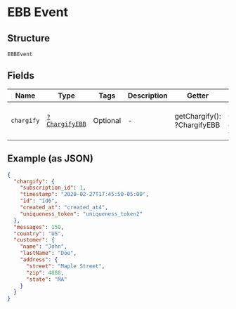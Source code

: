 
# EBB Event

## Structure

`EBBEvent`

## Fields

| Name | Type | Tags | Description | Getter | Setter |
|  --- | --- | --- | --- | --- | --- |
| `chargify` | [`?ChargifyEBB`](../../doc/models/chargify-ebb.md) | Optional | - | getChargify(): ?ChargifyEBB | setChargify(?ChargifyEBB chargify): void |

## Example (as JSON)

```json
{
  "chargify": {
    "subscription_id": 1,
    "timestamp": "2020-02-27T17:45:50-05:00",
    "id": "id6",
    "created_at": "created_at4",
    "uniqueness_token": "uniqueness_token2"
  },
  "messages": 150,
  "country": "US",
  "customer": {
    "name": "John",
    "lastName": "Doe",
    "address": {
      "street": "Maple Street",
      "zip": 4888,
      "state": "MA"
    }
  }
}
```

